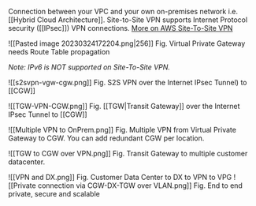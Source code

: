 Connection between your VPC and your own on-premises network i.e. [[Hybrid Cloud Architecture]]. Site-to-Site VPN supports Internet Protocol security ([[IPsec]]) VPN connections.
[More on AWS Site-To-Site VPN](https://docs.aws.amazon.com/vpn/latest/s2svpn/VPC_VPN.html) 

![[Pasted image 20230324172204.png|256]]
Fig. Virtual Private Gateway needs Route Table propagation 

_Note: IPv6 is NOT supported on Site-To-Site VPN._

![[s2svpn-vgw-cgw.png]]
Fig. S2S VPN over the Internet IPsec Tunnel) to [[CGW]]

![[TGW-VPN-CGW.png]]
Fig. [[TGW|Transit Gateway]] over the Internet IPsec Tunnel to [[CGW]]

![[Multiple VPN to OnPrem.png]]
Fig. Multiple VPN from Virtual Private Gateway to CGW. You can add redundant CGW per location.

![[TGW to CGW over VPN.png]]
Fig. Transit Gateway to multiple customer datacenter.

![[VPN and DX.png]]
Fig. Customer Data Center to DX to VPN to VPG
![[Private connection via CGW-DX-TGW over VLAN.png]]
Fig. End to end private, secure and scalable